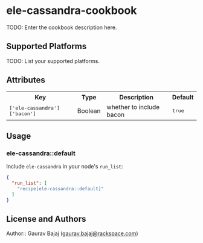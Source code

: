 # ele-cassandra-cookbook

TODO: Enter the cookbook description here.

## Supported Platforms

TODO: List your supported platforms.

## Attributes

<table>
  <tr>
    <th>Key</th>
    <th>Type</th>
    <th>Description</th>
    <th>Default</th>
  </tr>
  <tr>
    <td><tt>['ele-cassandra']['bacon']</tt></td>
    <td>Boolean</td>
    <td>whether to include bacon</td>
    <td><tt>true</tt></td>
  </tr>
</table>

## Usage

### ele-cassandra::default

Include `ele-cassandra` in your node's `run_list`:

```json
{
  "run_list": [
    "recipe[ele-cassandra::default]"
  ]
}
```

## License and Authors

Author:: Gaurav Bajaj (gaurav.bajaj@rackspace.com)

